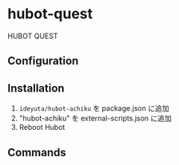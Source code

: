 # hubot-quest

HUBOT QUEST

## Configuration

## Installation

1. `ideyuta/hubot-achiku` を package.json に追加
2. "hubot-achiku" を external-scripts.json に追加
3. Reboot Hubot

## Commands
